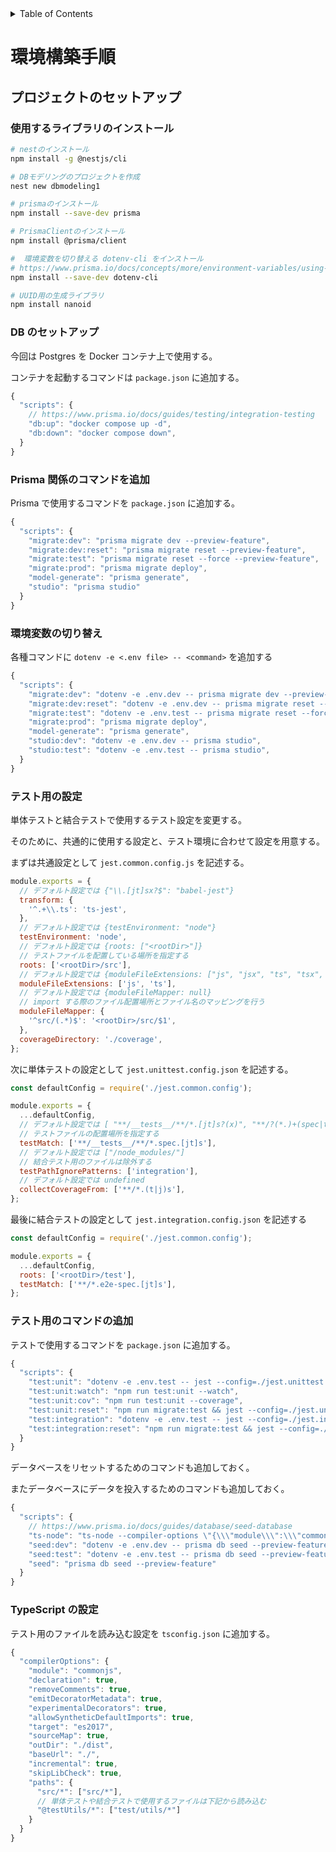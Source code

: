 <!-- START doctoc generated TOC please keep comment here to allow auto update -->
<!-- DON'T EDIT THIS SECTION, INSTEAD RE-RUN doctoc TO UPDATE -->
<details>
<summary>Table of Contents</summary>

- [環境構築手順](#%E7%92%B0%E5%A2%83%E6%A7%8B%E7%AF%89%E6%89%8B%E9%A0%86)
  - [プロジェクトのセットアップ](#%E3%83%97%E3%83%AD%E3%82%B8%E3%82%A7%E3%82%AF%E3%83%88%E3%81%AE%E3%82%BB%E3%83%83%E3%83%88%E3%82%A2%E3%83%83%E3%83%97)
    - [使用するライブラリのインストール](#%E4%BD%BF%E7%94%A8%E3%81%99%E3%82%8B%E3%83%A9%E3%82%A4%E3%83%96%E3%83%A9%E3%83%AA%E3%81%AE%E3%82%A4%E3%83%B3%E3%82%B9%E3%83%88%E3%83%BC%E3%83%AB)
    - [DB のセットアップ](#db-%E3%81%AE%E3%82%BB%E3%83%83%E3%83%88%E3%82%A2%E3%83%83%E3%83%97)
    - [Prisma 関係のコマンドを追加](#prisma-%E9%96%A2%E4%BF%82%E3%81%AE%E3%82%B3%E3%83%9E%E3%83%B3%E3%83%89%E3%82%92%E8%BF%BD%E5%8A%A0)
    - [環境変数の切り替え](#%E7%92%B0%E5%A2%83%E5%A4%89%E6%95%B0%E3%81%AE%E5%88%87%E3%82%8A%E6%9B%BF%E3%81%88)
    - [テスト用の設定](#%E3%83%86%E3%82%B9%E3%83%88%E7%94%A8%E3%81%AE%E8%A8%AD%E5%AE%9A)
    - [テスト用のコマンドの追加](#%E3%83%86%E3%82%B9%E3%83%88%E7%94%A8%E3%81%AE%E3%82%B3%E3%83%9E%E3%83%B3%E3%83%89%E3%81%AE%E8%BF%BD%E5%8A%A0)
    - [TypeScript の設定](#typescript-%E3%81%AE%E8%A8%AD%E5%AE%9A)

</details>
<!-- END doctoc generated TOC please keep comment here to allow auto update -->

# 環境構築手順

## プロジェクトのセットアップ

### 使用するライブラリのインストール

```bash
# nestのインストール
npm install -g @nestjs/cli

# DBモデリングのプロジェクトを作成
nest new dbmodeling1

# prismaのインストール
npm install --save-dev prisma

# PrismaClientのインストール
npm install @prisma/client

#  環境変数を切り替える dotenv-cli をインストール
# https://www.prisma.io/docs/concepts/more/environment-variables/using-multiple-env-files
npm install --save-dev dotenv-cli

# UUID用の生成ライブラリ
npm install nanoid

```

### DB のセットアップ

今回は Postgres を Docker コンテナ上で使用する。

コンテナを起動するコマンドは `package.json` に追加する。

```js
{
  "scripts": {
    // https://www.prisma.io/docs/guides/testing/integration-testing
    "db:up": "docker compose up -d",
    "db:down": "docker compose down",
  }
}
```

### Prisma 関係のコマンドを追加

Prisma で使用するコマンドを `package.json` に追加する。

```js
{
  "scripts": {
    "migrate:dev": "prisma migrate dev --preview-feature",
    "migrate:dev:reset": "prisma migrate reset --preview-feature",
    "migrate:test": "prisma migrate reset --force --preview-feature",
    "migrate:prod": "prisma migrate deploy",
    "model-generate": "prisma generate",
    "studio": "prisma studio"
  }
}
```

### 環境変数の切り替え

各種コマンドに `dotenv -e <.env file> -- <command>` を追加する

```js
{
  "scripts": {
    "migrate:dev": "dotenv -e .env.dev -- prisma migrate dev --preview-feature",
    "migrate:dev:reset": "dotenv -e .env.dev -- prisma migrate reset --preview-feature",
    "migrate:test": "dotenv -e .env.test -- prisma migrate reset --force --preview-feature",
    "migrate:prod": "prisma migrate deploy",
    "model-generate": "prisma generate",
    "studio:dev": "dotenv -e .env.dev -- prisma studio",
    "studio:test": "dotenv -e .env.test -- prisma studio",
  }
}
```

### テスト用の設定

単体テストと結合テストで使用するテスト設定を変更する。

そのために、共通的に使用する設定と、テスト環境に合わせて設定を用意する。

まずは共通設定として `jest.common.config.js` を記述する。

```js
module.exports = {
  // デフォルト設定では {"\\.[jt]sx?$": "babel-jest"}
  transform: {
    '^.+\\.ts': 'ts-jest',
  },
  // デフォルト設定では {testEnvironment: "node"}
  testEnvironment: 'node',
  // デフォルト設定では {roots: ["<rootDir>"]}
  // テストファイルを配置している場所を指定する
  roots: ['<rootDir>/src'],
  // デフォルト設定では {moduleFileExtensions: ["js", "jsx", "ts", "tsx", "json", "node"]}
  moduleFileExtensions: ['js', 'ts'],
  // デフォルト設定では {moduleFileMapper: null}
  // import する際のファイル配置場所とファイル名のマッピングを行う
  moduleFileMapper: {
    '^src/(.*)$': '<rootDir>/src/$1',
  },
  coverageDirectory: './coverage',
};
```

次に単体テストの設定として `jest.unittest.config.json` を記述する。

```js
const defaultConfig = require('./jest.common.config');

module.exports = {
  ...defaultConfig,
  // デフォルト設定では [ "**/__tests__/**/*.[jt]s?(x)", "**/?(*.)+(spec|test).[jt]s?(x)" ]
  // テストファイルの配置場所を指定する
  testMatch: ['**/__tests__/**/*.spec.[jt]s'],
  // デフォルト設定では ["/node_modules/"]
  // 結合テスト用のファイルは除外する
  testPathIgnorePatterns: ['integration'],
  // デフォルト設定では undefined
  collectCoverageFrom: ['**/*.(t|j)s'],
};
```

最後に結合テストの設定として `jest.integration.config.json` を記述する

```js
const defaultConfig = require('./jest.common.config');

module.exports = {
  ...defaultConfig,
  roots: ['<rootDir>/test'],
  testMatch: ['**/*.e2e-spec.[jt]s'],
};
```

### テスト用のコマンドの追加

テストで使用するコマンドを `package.json` に追加する。

```js
{
  "scripts": {
    "test:unit": "dotenv -e .env.test -- jest --config=./jest.unittest.config.json",
    "test:unit:watch": "npm run test:unit --watch",
    "test:unit:cov": "npm run test:unit --coverage",
    "test:unit:reset": "npm run migrate:test && jest --config=./jest.unittest.config.json",
    "test:integration": "dotenv -e .env.test -- jest --config=./jest.integration.config.json"
    "test:integration:reset": "npm run migrate:test && jest --config=./jest.integration.config.json",
  }
}
```

データベースをリセットするためのコマンドも追加しておく。

またデータベースにデータを投入するためのコマンドも追加しておく。

```js
{
  "scripts": {
    // https://www.prisma.io/docs/guides/database/seed-database
    "ts-node": "ts-node --compiler-options \"{\\\"module\\\":\\\"commonjs\\\"}\"",
    "seed:dev": "dotenv -e .env.dev -- prisma db seed --preview-feature",
    "seed:test": "dotenv -e .env.test -- prisma db seed --preview-feature",
    "seed": "prisma db seed --preview-feature"
  }
}
```

### TypeScript の設定

テスト用のファイルを読み込む設定を `tsconfig.json` に追加する。

```js
{
  "compilerOptions": {
    "module": "commonjs",
    "declaration": true,
    "removeComments": true,
    "emitDecoratorMetadata": true,
    "experimentalDecorators": true,
    "allowSyntheticDefaultImports": true,
    "target": "es2017",
    "sourceMap": true,
    "outDir": "./dist",
    "baseUrl": "./",
    "incremental": true,
    "skipLibCheck": true,
    "paths": {
      "src/*": ["src/*"],
      // 単体テストや結合テストで使用するファイルは下記から読み込む
      "@testUtils/*": ["test/utils/*"]
    }
  }
}
```
